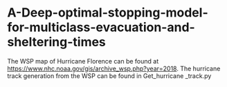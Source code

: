 # A-Deep-optimal-stopping-model-for-multiclass-evacuation-and-sheltering-times

The WSP map of Hurricane Florence can be found at https://www.nhc.noaa.gov/gis/archive_wsp.php?year=2018.
The hurricane track generation from the WSP can be found in Get_hurricane _track.py
